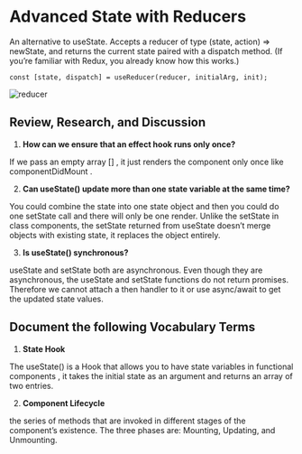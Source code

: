 # Advanced State with Reducers

An alternative to useState. Accepts a reducer of type (state, action) => newState, and returns the current state paired with a dispatch method. (If you’re familiar with Redux, you already know how this works.)

``
const [state, dispatch] = useReducer(reducer, initialArg, init);
``

![reducer](https://dmitripavlutin.com/static/c47eb25d68bef042100d2b32083d7c0a/05127/cover.png)

## Review, Research, and Discussion

1. **How can we ensure that an effect hook runs only once?**

If we pass an empty array [] , it just renders the component only once like componentDidMount .

2. **Can useState() update more than one state variable at the same time?**

You could combine the state into one state object and then you could do one setState call and there will only be one render. Unlike the setState in class components, the setState returned from useState doesn’t merge objects with existing state, it replaces the object entirely.

3. **Is useState() synchronous?**

useState and setState both are asynchronous. Even though they are asynchronous, the useState and setState functions do not return promises. Therefore we cannot attach a then handler to it or use async/await to get the updated state values.

## Document the following Vocabulary Terms

1. **State Hook**

The useState() is a Hook that allows you to have state variables in functional components , it takes the initial state as an argument and returns an array of two entries.

2. **Component Lifecycle**

the series of methods that are invoked in different stages of the component’s existence. The three phases are: Mounting, Updating, and Unmounting.
